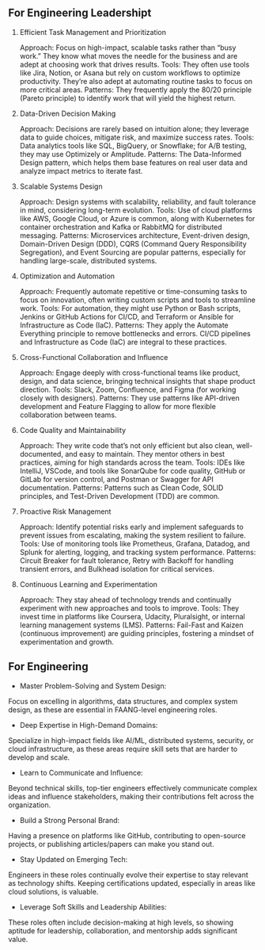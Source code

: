 ## For Engineering Leadershipt

1. Efficient Task Management and Prioritization

    Approach: Focus on high-impact, scalable tasks rather than “busy work.” They know what moves the needle for the business and are adept at choosing work that drives results.
    Tools: They often use tools like Jira, Notion, or Asana but rely on custom workflows to optimize productivity. They’re also adept at automating routine tasks to focus on more critical areas.
    Patterns: They frequently apply the 80/20 principle (Pareto principle) to identify work that will yield the highest return.

2. Data-Driven Decision Making

    Approach: Decisions are rarely based on intuition alone; they leverage data to guide choices, mitigate risk, and maximize success rates.
    Tools: Data analytics tools like SQL, BigQuery, or Snowflake; for A/B testing, they may use Optimizely or Amplitude.
    Patterns: The Data-Informed Design pattern, which helps them base features on real user data and analyze impact metrics to iterate fast.

3. Scalable Systems Design

    Approach: Design systems with scalability, reliability, and fault tolerance in mind, considering long-term evolution.
    Tools: Use of cloud platforms like AWS, Google Cloud, or Azure is common, along with Kubernetes for container orchestration and Kafka or RabbitMQ for distributed messaging.
    Patterns: Microservices architecture, Event-driven design, Domain-Driven Design (DDD), CQRS (Command Query Responsibility Segregation), and Event Sourcing are popular patterns, especially for handling large-scale, distributed systems.

4. Optimization and Automation

    Approach: Frequently automate repetitive or time-consuming tasks to focus on innovation, often writing custom scripts and tools to streamline work.
    Tools: For automation, they might use Python or Bash scripts, Jenkins or GitHub Actions for CI/CD, and Terraform or Ansible for Infrastructure as Code (IaC).
    Patterns: They apply the Automate Everything principle to remove bottlenecks and errors. CI/CD pipelines and Infrastructure as Code (IaC) are integral to these practices.

5. Cross-Functional Collaboration and Influence

    Approach: Engage deeply with cross-functional teams like product, design, and data science, bringing technical insights that shape product direction.
    Tools: Slack, Zoom, Confluence, and Figma (for working closely with designers).
    Patterns: They use patterns like API-driven development and Feature Flagging to allow for more flexible collaboration between teams.

6. Code Quality and Maintainability

    Approach: They write code that’s not only efficient but also clean, well-documented, and easy to maintain. They mentor others in best practices, aiming for high standards across the team.
    Tools: IDEs like IntelliJ, VSCode, and tools like SonarQube for code quality, GitHub or GitLab for version control, and Postman or Swagger for API documentation.
    Patterns: Patterns such as Clean Code, SOLID principles, and Test-Driven Development (TDD) are common.

7. Proactive Risk Management

    Approach: Identify potential risks early and implement safeguards to prevent issues from escalating, making the system resilient to failure.
    Tools: Use of monitoring tools like Prometheus, Grafana, Datadog, and Splunk for alerting, logging, and tracking system performance.
    Patterns: Circuit Breaker for fault tolerance, Retry with Backoff for handling transient errors, and Bulkhead isolation for critical services.

8. Continuous Learning and Experimentation

    Approach: They stay ahead of technology trends and continually experiment with new approaches and tools to improve.
    Tools: They invest time in platforms like Coursera, Udacity, Pluralsight, or internal learning management systems (LMS).
    Patterns: Fail-Fast and Kaizen (continuous improvement) are guiding principles, fostering a mindset of experimentation and growth.



## For Engineering 

- Master Problem-Solving and System Design:

Focus on excelling in algorithms, data structures, and complex system design, as these are essential in FAANG-level engineering roles.

- Deep Expertise in High-Demand Domains:

 Specialize in high-impact fields like AI/ML, distributed systems, security, or cloud infrastructure, as these areas require skill sets that are harder to develop and scale.

- Learn to Communicate and Influence:

Beyond technical skills, top-tier engineers effectively communicate complex ideas and influence stakeholders, making their contributions felt across the organization.

- Build a Strong Personal Brand:

Having a presence on platforms like GitHub, contributing to open-source projects, or publishing articles/papers can make you stand out.

- Stay Updated on Emerging Tech:

Engineers in these roles continually evolve their expertise to stay relevant as technology shifts. Keeping certifications updated, especially in areas like cloud solutions, is valuable.

- Leverage Soft Skills and Leadership Abilities: 

These roles often include decision-making at high levels, so showing aptitude for leadership, collaboration, and mentorship adds significant value.
